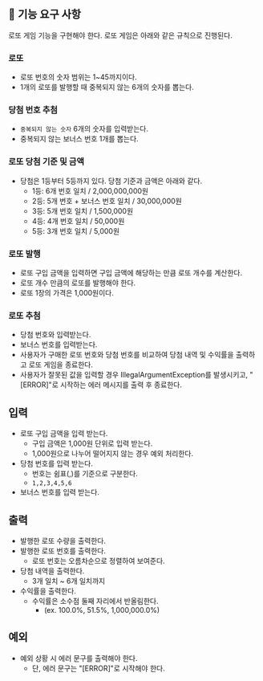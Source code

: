 ## 🚀 기능 요구 사항
로또 게임 기능을 구현해야 한다. 로또 게임은 아래와 같은 규칙으로 진행된다.

### 로또
- 로또 번호의 숫자 범위는 1~45까지이다.
- 1개의 로또를 발행할 때 중복되지 않는 6개의 숫자를 뽑는다.

### 당첨 번호 추첨
- `중복되지 않는 숫자` 6개의 숫자를 입력받는다.
- 중복되지 않는 보너스 번호 1개를 뽑는다.

### 로또 당첨 기준 및 금액
- 당첨은 1등부터 5등까지 있다. 당첨 기준과 금액은 아래와 같다.
    - 1등: 6개 번호 일치 / 2,000,000,000원
    - 2등: 5개 번호 + 보너스 번호 일치 / 30,000,000원
    - 3등: 5개 번호 일치 / 1,500,000원
    - 4등: 4개 번호 일치 / 50,000원
    - 5등: 3개 번호 일치 / 5,000원

### 로또 발행
- 로또 구입 금액을 입력하면 구입 금액에 해당하는 만큼 로또 개수를 계산한다.
- 로또 개수 만큼의 로또를 발행해야 한다.
- 로또 1장의 가격은 1,000원이다.

### 로또 추첨
- 당첨 번호와 입력받는다.
- 보너스 번호를 입력받는다.
- 사용자가 구매한 로또 번호와 당첨 번호를 비교하여 당첨 내역 및 수익률을 출력하고 로또 게임을 종료한다.
- 사용자가 잘못된 값을 입력할 경우 IllegalArgumentException를 발생시키고, "[ERROR]"로 시작하는 에러 메시지를 출력 후 종료한다.

## 입력
- 로또 구입 금액을 입력 받는다.
  - 구입 금액은 1,000원 단위로 입력 받는다.
  - 1,000원으로 나누어 떨어지지 않는 경우 예외 처리한다.
- 당첨 번호를 입력 받는다.
  - 번호는 쉼표(,)를 기준으로 구분한다.
  - ```1,2,3,4,5,6```
- 보너스 번호를 입력 받는다.

## 출력
- 발행한 로또 수량을 출력한다.
- 발행한 로또 번호를 출력한다.
  - 로또 번호는 오름차순으로 정렬하여 보여준다.
- 당첨 내역을 출력한다.
  - 3개 일치 ~ 6개 일치까지
- 수익률을 출력한다.
  - 수익률은 소수점 둘째 자리에서 반올림한다. 
    - (ex. 100.0%, 51.5%, 1,000,000.0%)

## 예외
- 예외 상황 시 에러 문구를 출력해야 한다.
  - 단, 에러 문구는 "[ERROR]"로 시작해야 한다.